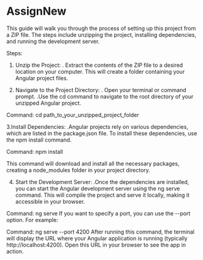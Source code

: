 # AssignNew


This guide will walk you through the process of setting up this project from a ZIP file. The steps include unzipping the project, installing dependencies, and running the development server.

Steps:
1. Unzip the Project:
   . Extract the contents of the ZIP file to a desired location on your computer. This will create a folder containing your Angular project files.

3. Navigate to the Project Directory:
  . Open your terminal or command prompt.
  .Use the cd command to navigate to the root directory of your unzipped Angular project.

Command:
  cd path_to_your_unzipped_project_folder

3.Install Dependencies:
  .Angular projects rely on various dependencies, which are listed in the package.json file. To install these dependencies, use the npm install command.
  
Command:
  npm install
  
This command will download and install all the necessary packages, creating a node_modules folder in your project directory.

4. Start the Development Server:
   .Once the dependencies are installed, you can start the Angular development server using the ng serve command. This will compile the project and serve it locally, making it accessible in your         browser.
   
Command:
  ng serve
  If you want to specify a port, you can use the --port option. For example:

Command:
ng serve --port 4200
After running this command, the terminal will display the URL where your Angular application is running (typically http://localhost:4200). Open this URL in your browser to see the app in action.
